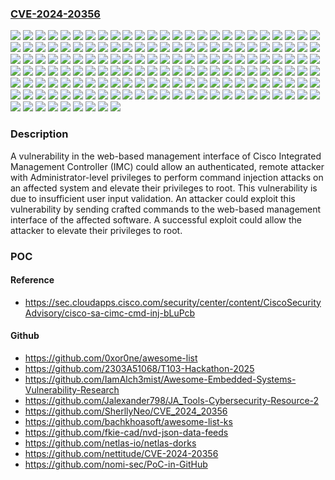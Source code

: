 ### [CVE-2024-20356](https://cve.mitre.org/cgi-bin/cvename.cgi?name=CVE-2024-20356)
![](https://img.shields.io/static/v1?label=Product&message=Cisco%20Unified%20Computing%20System%20(Standalone)&color=blue)
![](https://img.shields.io/static/v1?label=Product&message=Cisco%20Unified%20Computing%20System%20E-Series%20Software%20(UCSE)&color=blue)
![](https://img.shields.io/static/v1?label=Version&message=-%20&color=brightgreen)
![](https://img.shields.io/static/v1?label=Version&message=2.0.0%20&color=brightgreen)
![](https://img.shields.io/static/v1?label=Version&message=2.1.0%20&color=brightgreen)
![](https://img.shields.io/static/v1?label=Version&message=2.2.1%20&color=brightgreen)
![](https://img.shields.io/static/v1?label=Version&message=2.2.2%20&color=brightgreen)
![](https://img.shields.io/static/v1?label=Version&message=2.3.1%20&color=brightgreen)
![](https://img.shields.io/static/v1?label=Version&message=2.3.2%20&color=brightgreen)
![](https://img.shields.io/static/v1?label=Version&message=2.3.3%20&color=brightgreen)
![](https://img.shields.io/static/v1?label=Version&message=2.3.5%20&color=brightgreen)
![](https://img.shields.io/static/v1?label=Version&message=2.4.0%20&color=brightgreen)
![](https://img.shields.io/static/v1?label=Version&message=2.4.1%20&color=brightgreen)
![](https://img.shields.io/static/v1?label=Version&message=2.4.2%20&color=brightgreen)
![](https://img.shields.io/static/v1?label=Version&message=3.0(1c)%20&color=brightgreen)
![](https://img.shields.io/static/v1?label=Version&message=3.0(1d)%20&color=brightgreen)
![](https://img.shields.io/static/v1?label=Version&message=3.0(3a)%20&color=brightgreen)
![](https://img.shields.io/static/v1?label=Version&message=3.0(3b)%20&color=brightgreen)
![](https://img.shields.io/static/v1?label=Version&message=3.0(3e)%20&color=brightgreen)
![](https://img.shields.io/static/v1?label=Version&message=3.0(4a)%20&color=brightgreen)
![](https://img.shields.io/static/v1?label=Version&message=3.0(4d)%20&color=brightgreen)
![](https://img.shields.io/static/v1?label=Version&message=3.0(4e)%20&color=brightgreen)
![](https://img.shields.io/static/v1?label=Version&message=3.0(4i)%20&color=brightgreen)
![](https://img.shields.io/static/v1?label=Version&message=3.0(4j)%20&color=brightgreen)
![](https://img.shields.io/static/v1?label=Version&message=3.0(4k)%20&color=brightgreen)
![](https://img.shields.io/static/v1?label=Version&message=3.0(4l)%20&color=brightgreen)
![](https://img.shields.io/static/v1?label=Version&message=3.0(4m)%20&color=brightgreen)
![](https://img.shields.io/static/v1?label=Version&message=3.0(4n)%20&color=brightgreen)
![](https://img.shields.io/static/v1?label=Version&message=3.0(4o)%20&color=brightgreen)
![](https://img.shields.io/static/v1?label=Version&message=3.0(4p)%20&color=brightgreen)
![](https://img.shields.io/static/v1?label=Version&message=3.0(4q)%20&color=brightgreen)
![](https://img.shields.io/static/v1?label=Version&message=3.0(4r)%20&color=brightgreen)
![](https://img.shields.io/static/v1?label=Version&message=3.0(4s)%20&color=brightgreen)
![](https://img.shields.io/static/v1?label=Version&message=3.0.1%20&color=brightgreen)
![](https://img.shields.io/static/v1?label=Version&message=3.0.2%20&color=brightgreen)
![](https://img.shields.io/static/v1?label=Version&message=3.1(1d)%20&color=brightgreen)
![](https://img.shields.io/static/v1?label=Version&message=3.1(2b)%20&color=brightgreen)
![](https://img.shields.io/static/v1?label=Version&message=3.1(2c)%20&color=brightgreen)
![](https://img.shields.io/static/v1?label=Version&message=3.1(2d)%20&color=brightgreen)
![](https://img.shields.io/static/v1?label=Version&message=3.1(2e)%20&color=brightgreen)
![](https://img.shields.io/static/v1?label=Version&message=3.1(2g)%20&color=brightgreen)
![](https://img.shields.io/static/v1?label=Version&message=3.1(2i)%20&color=brightgreen)
![](https://img.shields.io/static/v1?label=Version&message=3.1(3a)%20&color=brightgreen)
![](https://img.shields.io/static/v1?label=Version&message=3.1(3b)%20&color=brightgreen)
![](https://img.shields.io/static/v1?label=Version&message=3.1(3c)%20&color=brightgreen)
![](https://img.shields.io/static/v1?label=Version&message=3.1(3d)%20&color=brightgreen)
![](https://img.shields.io/static/v1?label=Version&message=3.1(3g)%20&color=brightgreen)
![](https://img.shields.io/static/v1?label=Version&message=3.1(3h)%20&color=brightgreen)
![](https://img.shields.io/static/v1?label=Version&message=3.1(3i)%20&color=brightgreen)
![](https://img.shields.io/static/v1?label=Version&message=3.1(3j)%20&color=brightgreen)
![](https://img.shields.io/static/v1?label=Version&message=3.1(3k)%20&color=brightgreen)
![](https://img.shields.io/static/v1?label=Version&message=3.1.0%20&color=brightgreen)
![](https://img.shields.io/static/v1?label=Version&message=3.1.1%20&color=brightgreen)
![](https://img.shields.io/static/v1?label=Version&message=3.1.2%20&color=brightgreen)
![](https://img.shields.io/static/v1?label=Version&message=3.1.3%20&color=brightgreen)
![](https://img.shields.io/static/v1?label=Version&message=3.1.4%20&color=brightgreen)
![](https://img.shields.io/static/v1?label=Version&message=3.1.5%20&color=brightgreen)
![](https://img.shields.io/static/v1?label=Version&message=3.2.1%20&color=brightgreen)
![](https://img.shields.io/static/v1?label=Version&message=3.2.10%20&color=brightgreen)
![](https://img.shields.io/static/v1?label=Version&message=3.2.11.1%20&color=brightgreen)
![](https://img.shields.io/static/v1?label=Version&message=3.2.11.3%20&color=brightgreen)
![](https://img.shields.io/static/v1?label=Version&message=3.2.11.5%20&color=brightgreen)
![](https://img.shields.io/static/v1?label=Version&message=3.2.12.2%20&color=brightgreen)
![](https://img.shields.io/static/v1?label=Version&message=3.2.13.6%20&color=brightgreen)
![](https://img.shields.io/static/v1?label=Version&message=3.2.14%20&color=brightgreen)
![](https://img.shields.io/static/v1?label=Version&message=3.2.15%20&color=brightgreen)
![](https://img.shields.io/static/v1?label=Version&message=3.2.2%20&color=brightgreen)
![](https://img.shields.io/static/v1?label=Version&message=3.2.3%20&color=brightgreen)
![](https://img.shields.io/static/v1?label=Version&message=3.2.4%20&color=brightgreen)
![](https://img.shields.io/static/v1?label=Version&message=3.2.6%20&color=brightgreen)
![](https://img.shields.io/static/v1?label=Version&message=3.2.7%20&color=brightgreen)
![](https://img.shields.io/static/v1?label=Version&message=3.2.8%20&color=brightgreen)
![](https://img.shields.io/static/v1?label=Version&message=4.0(1.240)%20&color=brightgreen)
![](https://img.shields.io/static/v1?label=Version&message=4.0(1a)%20&color=brightgreen)
![](https://img.shields.io/static/v1?label=Version&message=4.0(1b)%20&color=brightgreen)
![](https://img.shields.io/static/v1?label=Version&message=4.0(1c)%20&color=brightgreen)
![](https://img.shields.io/static/v1?label=Version&message=4.0(1d)%20&color=brightgreen)
![](https://img.shields.io/static/v1?label=Version&message=4.0(1e)%20&color=brightgreen)
![](https://img.shields.io/static/v1?label=Version&message=4.0(1g)%20&color=brightgreen)
![](https://img.shields.io/static/v1?label=Version&message=4.0(1h)%20&color=brightgreen)
![](https://img.shields.io/static/v1?label=Version&message=4.0(2c)%20&color=brightgreen)
![](https://img.shields.io/static/v1?label=Version&message=4.0(2d)%20&color=brightgreen)
![](https://img.shields.io/static/v1?label=Version&message=4.0(2f)%20&color=brightgreen)
![](https://img.shields.io/static/v1?label=Version&message=4.0(2g)%20&color=brightgreen)
![](https://img.shields.io/static/v1?label=Version&message=4.0(2h)%20&color=brightgreen)
![](https://img.shields.io/static/v1?label=Version&message=4.0(2i)%20&color=brightgreen)
![](https://img.shields.io/static/v1?label=Version&message=4.0(2k)%20&color=brightgreen)
![](https://img.shields.io/static/v1?label=Version&message=4.0(2l)%20&color=brightgreen)
![](https://img.shields.io/static/v1?label=Version&message=4.0(2m)%20&color=brightgreen)
![](https://img.shields.io/static/v1?label=Version&message=4.0(2n)%20&color=brightgreen)
![](https://img.shields.io/static/v1?label=Version&message=4.0(2o)%20&color=brightgreen)
![](https://img.shields.io/static/v1?label=Version&message=4.0(2p)%20&color=brightgreen)
![](https://img.shields.io/static/v1?label=Version&message=4.0(2q)%20&color=brightgreen)
![](https://img.shields.io/static/v1?label=Version&message=4.0(2r)%20&color=brightgreen)
![](https://img.shields.io/static/v1?label=Version&message=4.0(4b)%20&color=brightgreen)
![](https://img.shields.io/static/v1?label=Version&message=4.0(4c)%20&color=brightgreen)
![](https://img.shields.io/static/v1?label=Version&message=4.0(4d)%20&color=brightgreen)
![](https://img.shields.io/static/v1?label=Version&message=4.0(4e)%20&color=brightgreen)
![](https://img.shields.io/static/v1?label=Version&message=4.0(4f)%20&color=brightgreen)
![](https://img.shields.io/static/v1?label=Version&message=4.0(4h)%20&color=brightgreen)
![](https://img.shields.io/static/v1?label=Version&message=4.0(4i)%20&color=brightgreen)
![](https://img.shields.io/static/v1?label=Version&message=4.0(4j)%20&color=brightgreen)
![](https://img.shields.io/static/v1?label=Version&message=4.0(4k)%20&color=brightgreen)
![](https://img.shields.io/static/v1?label=Version&message=4.0(4l)%20&color=brightgreen)
![](https://img.shields.io/static/v1?label=Version&message=4.0(4m)%20&color=brightgreen)
![](https://img.shields.io/static/v1?label=Version&message=4.0(4n)%20&color=brightgreen)
![](https://img.shields.io/static/v1?label=Version&message=4.1(1c)%20&color=brightgreen)
![](https://img.shields.io/static/v1?label=Version&message=4.1(1d)%20&color=brightgreen)
![](https://img.shields.io/static/v1?label=Version&message=4.1(1f)%20&color=brightgreen)
![](https://img.shields.io/static/v1?label=Version&message=4.1(1g)%20&color=brightgreen)
![](https://img.shields.io/static/v1?label=Version&message=4.1(1h)%20&color=brightgreen)
![](https://img.shields.io/static/v1?label=Version&message=4.1(2a)%20&color=brightgreen)
![](https://img.shields.io/static/v1?label=Version&message=4.1(2b)%20&color=brightgreen)
![](https://img.shields.io/static/v1?label=Version&message=4.1(2d)%20&color=brightgreen)
![](https://img.shields.io/static/v1?label=Version&message=4.1(2e)%20&color=brightgreen)
![](https://img.shields.io/static/v1?label=Version&message=4.1(2f)%20&color=brightgreen)
![](https://img.shields.io/static/v1?label=Version&message=4.1(2g)%20&color=brightgreen)
![](https://img.shields.io/static/v1?label=Version&message=4.1(2h)%20&color=brightgreen)
![](https://img.shields.io/static/v1?label=Version&message=4.1(2j)%20&color=brightgreen)
![](https://img.shields.io/static/v1?label=Version&message=4.1(2k)%20&color=brightgreen)
![](https://img.shields.io/static/v1?label=Version&message=4.1(2l)%20&color=brightgreen)
![](https://img.shields.io/static/v1?label=Version&message=4.1(2m)%20&color=brightgreen)
![](https://img.shields.io/static/v1?label=Version&message=4.1(3b)%20&color=brightgreen)
![](https://img.shields.io/static/v1?label=Version&message=4.1(3c)%20&color=brightgreen)
![](https://img.shields.io/static/v1?label=Version&message=4.1(3d)%20&color=brightgreen)
![](https://img.shields.io/static/v1?label=Version&message=4.1(3f)%20&color=brightgreen)
![](https://img.shields.io/static/v1?label=Version&message=4.1(3g)%20&color=brightgreen)
![](https://img.shields.io/static/v1?label=Version&message=4.1(3h)%20&color=brightgreen)
![](https://img.shields.io/static/v1?label=Version&message=4.1(3i)%20&color=brightgreen)
![](https://img.shields.io/static/v1?label=Version&message=4.1(3l)%20&color=brightgreen)
![](https://img.shields.io/static/v1?label=Version&message=4.1(3m)%20&color=brightgreen)
![](https://img.shields.io/static/v1?label=Version&message=4.11.1%20&color=brightgreen)
![](https://img.shields.io/static/v1?label=Version&message=4.12.1%20&color=brightgreen)
![](https://img.shields.io/static/v1?label=Version&message=4.2(1a)%20&color=brightgreen)
![](https://img.shields.io/static/v1?label=Version&message=4.2(1b)%20&color=brightgreen)
![](https://img.shields.io/static/v1?label=Version&message=4.2(1c)%20&color=brightgreen)
![](https://img.shields.io/static/v1?label=Version&message=4.2(1e)%20&color=brightgreen)
![](https://img.shields.io/static/v1?label=Version&message=4.2(1f)%20&color=brightgreen)
![](https://img.shields.io/static/v1?label=Version&message=4.2(1g)%20&color=brightgreen)
![](https://img.shields.io/static/v1?label=Version&message=4.2(1i)%20&color=brightgreen)
![](https://img.shields.io/static/v1?label=Version&message=4.2(1j)%20&color=brightgreen)
![](https://img.shields.io/static/v1?label=Version&message=4.2(2a)%20&color=brightgreen)
![](https://img.shields.io/static/v1?label=Version&message=4.2(2f)%20&color=brightgreen)
![](https://img.shields.io/static/v1?label=Version&message=4.2(2g)%20&color=brightgreen)
![](https://img.shields.io/static/v1?label=Version&message=4.2(3b)%20&color=brightgreen)
![](https://img.shields.io/static/v1?label=Version&message=4.2(3d)%20&color=brightgreen)
![](https://img.shields.io/static/v1?label=Version&message=4.2(3e)%20&color=brightgreen)
![](https://img.shields.io/static/v1?label=Version&message=4.2(3g)%20&color=brightgreen)
![](https://img.shields.io/static/v1?label=Version&message=4.2(3h)%20&color=brightgreen)
![](https://img.shields.io/static/v1?label=Version&message=4.2(3i)%20&color=brightgreen)
![](https://img.shields.io/static/v1?label=Version&message=4.2(3j)%20&color=brightgreen)
![](https://img.shields.io/static/v1?label=Version&message=4.3(1.230097)%20&color=brightgreen)
![](https://img.shields.io/static/v1?label=Version&message=4.3(1.230124)%20&color=brightgreen)
![](https://img.shields.io/static/v1?label=Version&message=4.3(1.230138)%20&color=brightgreen)
![](https://img.shields.io/static/v1?label=Version&message=4.3(2.230207)%20&color=brightgreen)
![](https://img.shields.io/static/v1?label=Version&message=4.3(2.230270)%20&color=brightgreen)
![](https://img.shields.io/static/v1?label=Version&message=4.3(2.240002)%20&color=brightgreen)
![](https://img.shields.io/static/v1?label=Version&message=4.3(3.240022)%20&color=brightgreen)
![](https://img.shields.io/static/v1?label=Vulnerability&message=Improper%20Neutralization%20of%20Special%20Elements%20used%20in%20an%20OS%20Command%20('OS%20Command%20Injection')&color=brightgreen)

### Description

A vulnerability in the web-based management interface of Cisco Integrated Management Controller (IMC) could allow an authenticated, remote attacker with Administrator-level privileges to perform command injection attacks on an affected system and elevate their privileges to root. This vulnerability is due to insufficient user input validation. An attacker could exploit this vulnerability by sending crafted commands to the web-based management interface of the affected software. A successful exploit could allow the attacker to elevate their privileges to root.

### POC

#### Reference
- https://sec.cloudapps.cisco.com/security/center/content/CiscoSecurityAdvisory/cisco-sa-cimc-cmd-inj-bLuPcb

#### Github
- https://github.com/0xor0ne/awesome-list
- https://github.com/2303A51068/T103-Hackathon-2025
- https://github.com/IamAlch3mist/Awesome-Embedded-Systems-Vulnerability-Research
- https://github.com/Jalexander798/JA_Tools-Cybersecurity-Resource-2
- https://github.com/SherllyNeo/CVE_2024_20356
- https://github.com/bachkhoasoft/awesome-list-ks
- https://github.com/fkie-cad/nvd-json-data-feeds
- https://github.com/netlas-io/netlas-dorks
- https://github.com/nettitude/CVE-2024-20356
- https://github.com/nomi-sec/PoC-in-GitHub

